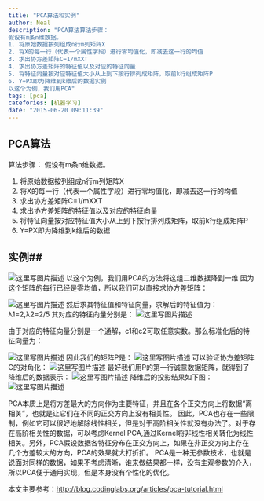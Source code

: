 ```yaml
---
title: "PCA算法和实例"
author: Neal
description: "PCA算法算法步骤： 
假设有m条n维数据。 
1. 将原始数据按列组成n行m列矩阵X 
2. 将X的每一行（代表一个属性字段）进行零均值化，即减去这一行的均值 
3. 求出协方差矩阵C=1/mXXT 
4. 求出协方差矩阵的特征值以及对应的特征向量 
5. 将特征向量按对应特征值大小从上到下按行排列成矩阵，取前k行组成矩阵P 
6. Y=PX即为降维到k维后的数据实例  
以这个为例，我们用PCA"
tags: [pca]
catefories: [机器学习]
date: "2015-06-20 09:11:39"
---
```

## PCA算法 ##
算法步骤：
假设有m条n维数据。
1. 将原始数据按列组成n行m列矩阵X
2. 将X的每一行（代表一个属性字段）进行零均值化，即减去这一行的均值
3. 求出协方差矩阵C=1/mXXT
4. 求出协方差矩阵的特征值以及对应的特征向量
5. 将特征向量按对应特征值大小从上到下按行排列成矩阵，取前k行组成矩阵P
6. Y=PX即为降维到k维后的数据


## 实例##
![这里写图片描述](http://img.blog.csdn.net/20150620085232564) 
以这个为例，我们用PCA的方法将这组二维数据降到一维
因为这个矩阵的每行已经是零均值，所以我们可以直接求协方差矩阵：

![这里写图片描述](http://img.blog.csdn.net/20150620085456280)
然后求其特征值和特征向量，求解后的特征值为：
λ1=2,λ2=2/5
其对应的特征向量分别是：
![这里写图片描述](http://img.blog.csdn.net/20150620085644397)

由于对应的特征向量分别是一个通解，c1和c2可取任意实数。那么标准化后的特征向量为：

![这里写图片描述](http://img.blog.csdn.net/20150620085933349)
因此我们的矩阵P是：
![这里写图片描述](http://img.blog.csdn.net/20150620090041360)
可以验证协方差矩阵C的对角化：
![这里写图片描述](http://img.blog.csdn.net/20150620090200912)
最好我们用P的第一行诚意数据矩阵，就得到了降维后的数据表示：
![这里写图片描述](http://img.blog.csdn.net/20150620090347725)
降维后的投影结果如下图：
![这里写图片描述](http://img.blog.csdn.net/20150620090450178)

PCA本质上是将方差最大的方向作为主要特征，并且在各个正交方向上将数据“离相关”，也就是让它们在不同的正交方向上没有相关性。
因此，PCA也存在一些限制，例如它可以很好地解除线性相关，但是对于高阶相关性就没有办法了。对于存在高阶相关性的数据，可以考虑Kernel PCA,通过Kernel将非线性相关转化为线性相关。另外，PCA假设数据各特征分布在正交方向上，如果在非正交方向上存在几个方差较大的方向，PCA的效果就大打折扣。
PCA是一种无参数技术，也就是说面对同样的数据，如果不考虑清晰，谁来做结果都一样，没有主观参数的介入，所以PCA便于通用实现，但是本身没有个性化的优化。

本文主要参考：http://blog.codinglabs.org/articles/pca-tutorial.html